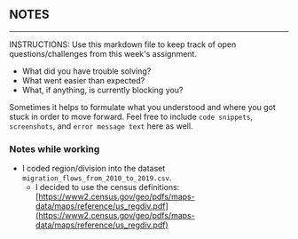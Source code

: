 ## NOTES

-----------
INSTRUCTIONS:
Use this markdown file to keep track of open questions/challenges from this week's assignment.
- What did you have trouble solving?
- What went easier than expected?
- What, if anything, is currently blocking you?

Sometimes it helps to formulate what you understood and where you got stuck in order to move forward. Feel free to include `code snippets`, `screenshots`, and `error message text` here as well.

### Notes while working

- I coded region/division into the dataset `migration_flows_from_2010_to_2019.csv`.
    - I decided to use the census definitions: 
    [https://www2.census.gov/geo/pdfs/maps-data/maps/reference/us_regdiv.pdf](https://www2.census.gov/geo/pdfs/maps-data/maps/reference/us_regdiv.pdf)